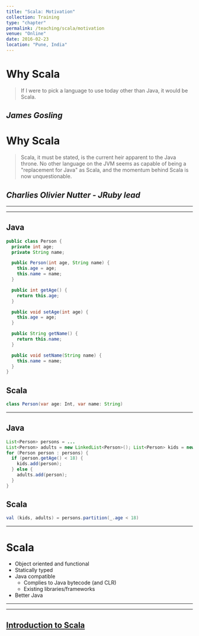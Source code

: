 ```yaml
---
title: "Scala: Motivation"
collection: Training
type: "chapter"
permalink: /teaching/scala/motivation
venue: "Online"
date: 2016-02-23
location: "Pune, India"
---
```



<!-- .slide: data-background="./images/motivation-bg.png" -->
# Why Scala
> If I were to pick a language to use today other than Java, it would be Scala.

_**James Gosling**_
---
<!-- .slide: data-background="./images/motivation-bg.png" -->
# Why Scala
> Scala, it must be stated, is the current heir apparent to the Java throne. No other language on the JVM seems as capable of being a "replacement for Java" as Scala, and the momentum behind Scala is now unquestionable.

_**Charlies Olivier Nutter - JRuby lead**_
---
<!-- .slide: data-background="./images/learning-bg.png" -->

---
<!-- .slide: data-background="./images/trans-from-java-scala-bg.png" -->

---
## Java
```java
public class Person {
  private int age;
  private String name;

  public Person(int age, String name) {
    this.age = age;
    this.name = name;
  }

  public int getAge() {
    return this.age;
  }

  public void setAge(int age) {
    this.age = age;
  }

  public String getName() {
    return this.name;
  }

  public void setName(String name) {
    this.name = name;
  }
}
```
## Scala
```java
class Person(var age: Int, var name: String)
```

---
## Java
```java
List<Person> persons = ...
List<Person> adults = new LinkedList<Person>(); List<Person> kids = new LinkedList<Person>();
for (Person person : persons) {
  if (person.getAge() < 18) {
    kids.add(person);
  } else {
    adults.add(person);
  }
}
```
## Scala

```java
val (kids, adults) = persons.partition(_.age < 18)
```
---
# Scala
* Object oriented and functional
* Statically typed
* Java compatible
    * Complies to Java bytecode (and CLR)
    * Existing libraries/frameworks
* Better Java
---
<!-- .slide: data-background="./images/why-scala-bg.png" -->
---
[Introduction to Scala](introduction_to_scala.md)
---
